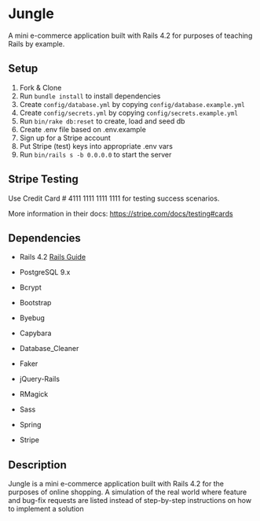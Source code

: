 # Jungle

A mini e-commerce application built with Rails 4.2 for purposes of teaching Rails by example.


## Setup

1. Fork & Clone
2. Run `bundle install` to install dependencies
3. Create `config/database.yml` by copying `config/database.example.yml`
4. Create `config/secrets.yml` by copying `config/secrets.example.yml`
5. Run `bin/rake db:reset` to create, load and seed db
6. Create .env file based on .env.example
7. Sign up for a Stripe account
8. Put Stripe (test) keys into appropriate .env vars
9. Run `bin/rails s -b 0.0.0.0` to start the server

## Stripe Testing

Use Credit Card # 4111 1111 1111 1111 for testing success scenarios.

More information in their docs: <https://stripe.com/docs/testing#cards>

## Dependencies

* Rails 4.2 [Rails Guide](http://guides.rubyonrails.org/v4.2/)

* PostgreSQL 9.x
* Bcrypt
* Bootstrap
* Byebug
* Capybara
* Database_Cleaner
* Faker
* jQuery-Rails
* RMagick
* Sass
* Spring
* Stripe

## Description
 Jungle is a mini e-commerce application built with Rails 4.2 for the purposes of online shopping. A simulation of the real world where feature and bug-fix requests are listed instead of step-by-step instructions on how to implement a solution

